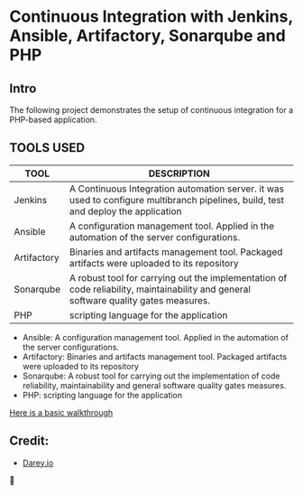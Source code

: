 # Continuous Integration with Jenkins, Ansible, Artifactory, Sonarqube and PHP

## Intro
The following project demonstrates the setup of continuous integration for a PHP-based application.

## TOOLS USED
|TOOL            |DESCRIPTION                                                                                                                                  |
|----------------|---------------------------------------------------------------------------------------------------------------------------------------------|
|Jenkins         |A Continuous Integration automation server. it was used to configure multibranch pipelines, build, test and deploy the application           |
|Ansible         |A configuration management tool. Applied in the automation of the server configurations.                                                     |
|Artifactory     |Binaries and artifacts management tool. Packaged artifacts were uploaded to its repository                                                   |
|Sonarqube       |A robust tool for carrying out the implementation of code reliability, maintainability and general software quality gates measures.          |
|PHP             |scripting language for the application                                                                                                       |


- Ansible: A configuration management tool. Applied in the automation of the server configurations.
- Artifactory: Binaries and artifacts management tool. Packaged artifacts were uploaded to its repository
- Sonarqube: A robust tool for carrying out the implementation of code reliability, maintainability and general software quality gates measures.
- PHP: scripting language for the application

[Here is a basic walkthrough](https://github.com/MekkyMayata/CI-JAASP/blob/feature/jenkinspipeline-stages/walkthrough.md)

## Credit:
- [Darey.io](https://darey.io)

🤗